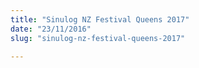 ```yaml
---
title: "Sinulog NZ Festival Queens 2017"
date: "23/11/2016"
slug: "sinulog-nz-festival-queens-2017"

---
```


